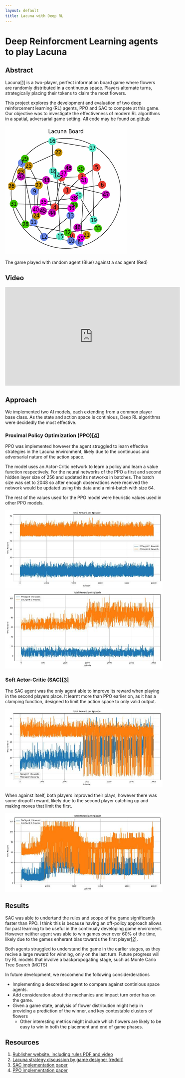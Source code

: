 ```yaml
---
layout: default
title: Lacuna with Deep RL
---
```


# Deep Reinforcment Learning agents to play Lacuna

## Abstract
Lacuna[\[1\]](https://www.cmyk.games/products/lacuna) is a two-player,
perfect information board game where flowers are randomly distributed in a continuous space.
Players alternate turns, strategically placing their tokens to claim the most flowers.

This project explores the development and evaluation of two deep reinforcement learning (RL) agents, PPO and SAC to compete at this game. Our objective was to investigate the effectiveness of modern RL algorithms in a spatial, adversarial game setting.
All code may be found [on github](https://github.com/TalitaJames/lacuna_machineLearning)

![](images/RandomPlayer_SACAgent.gif)

The game played with random agent (Blue) against a sac agent (Red)

## Video
<iframe width="560" height="315"
src="https://www.youtube.com/embed/0Wa6__TQJ3M?si=UHM4pXC_KFYJ_w-x"
title="YouTube video player" frameborder="0" allow="accelerometer; autoplay;
clipboard-write; encrypted-media; gyroscope; picture-in-picture; web-share"
referrerpolicy="strict-origin-when-cross-origin" allowfullscreen>
</iframe>

## Approach
We implemented two AI models, each extending from a common player base class.
As the state and action space is continious,
Deep RL algorithms were decidedly the most effective.

### Proximal Policy Optimization (PPO)[\[4\]](https://arxiv.org/abs/1707.06347)
PPO was implemented however the agent struggled to learn effective strategies in the Lacuna environment, likely due to the continuous and adversarial nature of the action space.

The model uses an Actor-Critic network to learn a policy and learn a value function respectively. For the neural networks of the PPO a first and second hidden layer size of 256 and updated its networks in batches.
The batch size was set to 2048 so after enough observations were received the network would be updated using this data and a mini-batch with size 64.

The rest of the values used for the PPO model were heuristic values used in other PPO models.

![PPO vs PPO plot](/images/ppo_ppo.jpg)
![SAC vs PPO plot](/images/sac_ppo.jpg)


### Soft Actor-Critic (SAC)[\[3\]](https://arxiv.org/abs/1812.05905)
The SAC agent was the only agent able to improve its reward when
playing in the second players place.
It learnt more than PPO earlier on, as it has a clamping function,
designed to limit the action space to only valid output.

![PPO vs SAC plot](/images/ppo_sac.jpg)

When against itself, both players improved their plays,
however there was some dropoff reward, likely due to the second player catching up
and making moves that limit the first.

![SAC vs SAC plot](/images/sac_sac.jpg)

## Results

SAC was able to undertand the rules and scope of the game significantly faster than PPO.
I think this is because having an off-policy approach allows for past learning
to be useful in the continualy developing game enviroment.
However neither agent was able to win games over over 60% of the time,
likely due to the games enherant bias towards the
first player[\[2\]](https://www.reddit.com/r/boardgames/comments/187cqiu/lacuna/).

Both agents struggled to understand the game in the earlier stages,
as they recive a large reward for winning, only on the last turn.
Future progress will try RL models that involve a backpropogating stage,
such as Monte Carlo Tree Search (MCTS)


In future development, we reccomend the following considerderations
- Implementing a descretised agent to compare against continious space agents.
- Add consideration about the mechanics and impact turn order has on the game.
- Given a game state, analysis of flower distribution might help in providing
a prediction of the winner, and key contestable clusters of flowers
    - Other interesting metrics might include which flowers are likely
    to be easy to win in both the placement and end of game phases.



## Resources
1. [Rublisher website, including rules PDF and video](https://www.cmyk.games/products/lacuna)
2. [Lacuna strategy discussion by game designer \[reddit\]](https://www.reddit.com/r/boardgames/comments/187cqiu/lacuna/)
3. [SAC implementation paper](https://arxiv.org/abs/1812.05905)
4. [PPO implementation paper](https://arxiv.org/abs/1707.06347)
